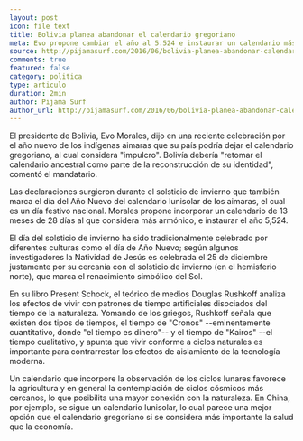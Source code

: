 ```yaml
---
layout: post
icon: file text
title: Bolivia planea abandonar el calendario gregoriano
meta: Evo propone cambiar el año al 5.524 e instaurar un calendario más conectado con la naturaleza
source: http://pijamasurf.com/2016/06/bolivia-planea-abandonar-calendario-gregoriano-y-por-que-eso-es-una-buena-idea/
comments: true
featured: false
category: politica
type: articulo
duration: 2min
author: Pijama Surf
author_url: http://pijamasurf.com/2016/06/bolivia-planea-abandonar-calendario-gregoriano-y-por-que-eso-es-una-buena-idea/
---
```


<p class="hyphenate">
	El presidente de Bolivia, Evo Morales, dijo en una reciente celebración por el año nuevo de los indígenas aimaras que su país podría dejar el calendario gregoriano, al cual considera "impulcro". Bolivía debería "retomar el calendario ancestral como parte de la reconstrucción de su identidad", comentó el mandatario.
</p>

<p class="hyphenate">Las declaraciones surgieron durante el solsticio de invierno que también marca el día del Año Nuevo del calendario lunisolar de los aimaras, el cual es un día festivo nacional. Morales propone incorporar un calendario de 13 meses de 28 días al que considera más armónico, e instaurar el año 5,524.</p>

<p class="hyphenate">
	El día del solsticio de invierno ha sido tradicionalmente celebrado por diferentes culturas como el día de Año Nuevo; según algunos investigadores la Natividad de Jesús es celebrada el 25 de diciembre justamente por su cercanía con el solsticio de invierno (en el hemisferio norte), que marca el renacimiento simbólico del Sol.
</p>

<p class="hyphenate">
	En su libro Present Schock, el teórico de medios Douglas Rushkoff analiza los efectos de vivir con patrones de tiempo artificiales disociados del tiempo de la naturaleza. Yomando de los griegos, Rushkoff señala que existen dos tipos de tiempos, el tiempo de "Cronos" --eminentemente cuantitativo, donde "el tiempo es dinero"-- y el tiempo de "Kairos" --el tiempo cualitativo, y apunta que vivir conforme a ciclos naturales es importante para contrarrestar los efectos de aislamiento de la tecnología moderna. 
</p>

<p class="hyphenate">
	Un calendario que incorpore la observación de los ciclos lunares favorece la agricultura y en general la contemplación de ciclos cósmicos más cercanos, lo que posibilita una mayor conexión con la naturaleza. En China, por ejemplo, se sigue un calendario lunisolar, lo cual parece una mejor opción que el calendario gregoriano si se considera más importante la salud que la economía.
</p>